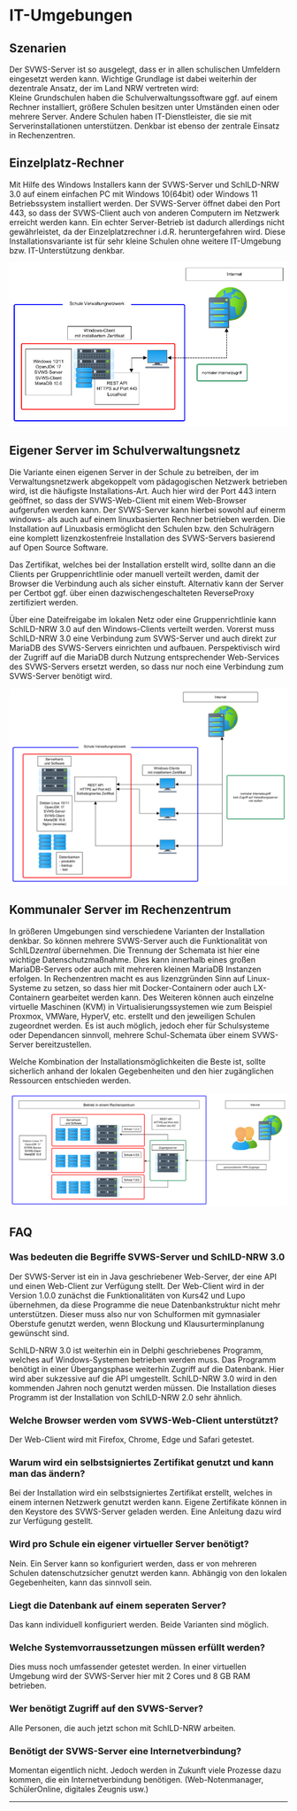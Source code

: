 # IT-Umgebungen


## Szenarien

Der SVWS-Server ist so ausgelegt, dass er in allen schulischen Umfeldern eingesetzt werden kann. 
Wichtige Grundlage ist dabei weiterhin der dezentrale Ansatz, der im Land NRW vertreten wird:   
Kleine Grundschulen haben die Schulverwaltungssoftware ggf. auf einem Rechner installiert, größere Schulen besitzen unter Umständen einen oder mehrere Server. 
Andere Schulen haben IT-Dienstleister, die sie mit Serverinstallationen unterstützen. Denkbar ist ebenso der zentrale Einsatz in Rechenzentren. 

## Einzelplatz-Rechner
Mit Hilfe des Windows Installers kann der SVWS-Server und SchILD-NRW 3.0 auf einem einfachen PC mit Windows 10(64bit) oder Windows 11 Betriebssystem installiert werden. 
Der SVWS-Server öffnet dabei den Port 443, so dass der SVWS-Client auch von anderen Computern im Netzwerk erreicht werden kann.
Ein echter Server-Betrieb ist dadurch allerdings nicht gewährleistet, da der Einzelplatzrechner i.d.R. heruntergefahren wird.
Diese Installationsvariante ist für sehr kleine Schulen ohne weitere IT-Umgebung bzw. IT-Unterstützung denkbar.

![Einzelplatzinstallation_einfach.png](./graphics/Einzelplatzinstallation_einfach.png)

## Eigener Server im Schulverwaltungsnetz

Die Variante einen eigenen Server in der Schule zu betreiben, der im Verwaltungsnetzwerk abgekoppelt vom pädagogischen Netzwerk betrieben wird, 
ist die häufigste Installations-Art. Auch hier wird der Port 443 intern geöffnet, so dass der SVWS-Web-Client mit einem Web-Browser aufgerufen werden kann. 
Der SVWS-Server kann hierbei sowohl auf einerm windows- als auch auf einem linuxbasierten Rechner betrieben werden. 
Die Installation auf Linuxbasis ermöglicht den Schulen bzw. den Schulrägern eine komplett lizenzkostenfreie Installation des SVWS-Servers basierend auf Open Source Software. 

Das Zertifikat, welches bei der Installation erstellt wird, sollte dann an die Clients per Gruppenrichtlinie oder manuell verteilt 
werden, damit der Browser die Verbindung auch als sicher einstuft. 
Alternativ kann der Server per Certbot ggf. über einen dazwischengeschalteten ReverseProxy zertifiziert werden. 

Über eine Dateifreigabe im lokalen Netz oder eine Gruppenrichtlinie kann SchILD-NRW 3.0 auf den Windows-Clients verteilt werden. Vorerst muss SchILD-NRW 3.0 eine Verbindung zum SVWS-Server und auch direkt zur MariaDB des SVWS-Servers einrichten und aufbauen. Perspektivisch wird der Zugriff auf die MariaDB durch Nutzung entsprechender Web-Services des SVWS-Servers ersetzt werden, so dass nur noch eine Verbindung zum SVWS-Server benötigt wird.

![Serverinstallation_Schule_ohne_VPN_einfach.png](./graphics/Serverinstallation_Schule_ohne_VPN_einfach.png)

## Kommunaler Server im Rechenzentrum

In größeren Umgebungen sind verschiedene Varianten der Installation denkbar. So können mehrere SVWS-Server auch die Funktionalität von SchILD*zentral* übernehmen. 
Die Trennung der Schemata ist hier eine wichtige Datenschutzmaßnahme. Dies kann innerhalb eines großen MariaDB-Servers oder auch mit mehreren kleinen MariaDB Instanzen erfolgen. 
In Rechenzentren macht es aus lizenzgründen Sinn auf Linux-Systeme zu setzen, so dass hier mit Docker-Containern oder auch LX-Containern gearbeitet werden kann. Des Weiteren können auch einzelne virtuelle Maschinen (KVM) in Virtualisierungssystemen wie zum Beispiel Proxmox, VMWare, HyperV, etc. erstellt und den jeweiligen Schulen zugeordnet werden. Es ist auch möglich, jedoch eher für Schulsysteme oder Dependancen sinnvoll, mehrere Schul-Schemata über einem SVWS-Server bereitzustellen. 

Welche Kombination der Installationsmöglichkeiten die Beste ist, 
sollte sicherlich anhand der lokalen Gegebenheiten und den hier zugänglichen Ressourcen entschieden werden. 

![Serverinstallation_Schule_ohne_VPN_einfach.png](./graphics/Serverinstallation_Rechenzentrum_einfach.png)


## FAQ

### Was bedeuten die Begriffe SVWS-Server und SchILD-NRW 3.0

Der SVWS-Server ist ein in Java geschriebener Web-Server, der eine API und einen Web-Client zur Verfügung stellt.
Der Web-Client wird in der Version 1.0.0 zunächst die Funktionalitäten von Kurs42 und Lupo übernehmen, da diese Programme die
neue Datenbankstruktur nicht mehr unterstützen.
Dieser muss also nur von Schulformen mit gymnasialer Oberstufe genutzt werden, wenn Blockung und Klausurterminplanung gewünscht sind.

SchILD-NRW 3.0 ist weiterhin ein in Delphi geschriebenes Programm, welches auf Windows-Systemen betrieben werden muss.
Das Programm benötigt in einer Übergangsphase weiterhin Zugriff auf die Datenbank. Hier wird aber sukzessive auf die API umgestellt.
SchILD-NRW 3.0 wird in den kommenden Jahren noch genutzt werden müssen. Die Installation dieses Programm ist der Installation von SchILD-NRW 2.0 sehr ähnlich.

### Welche Browser werden vom SVWS-Web-Client unterstützt?

Der Web-Client wird mit Firefox, Chrome, Edge und Safari getestet.

### Warum wird ein selbstsigniertes Zertifikat genutzt und kann man das ändern?

Bei der Installation wird ein selbstsigniertes Zertifikat erstellt, welches in einem internen Netzwerk genutzt werden kann.
Eigene Zertifikate können in den Keystore des SVWS-Server geladen werden. Eine Anleitung dazu wird zur Verfügung gestellt.

### Wird pro Schule ein eigener virtueller Server benötigt?

Nein. Ein Server kann so konfiguriert werden, dass er von mehreren Schulen datenschutzsicher genutzt werden kann.
Abhängig von den lokalen Gegebenheiten, kann das sinnvoll sein.

### Liegt die Datenbank auf einem seperaten Server?

Das kann individuell konfiguriert werden. Beide Varianten sind möglich.

### Welche Systemvorraussetzungen müssen erfüllt werden?

Dies muss noch umfassender getestet werden. In einer virtuellen Umgebung wird der SVWS-Server hier mit 2 Cores und 8 GB RAM betrieben.

### Wer benötigt Zugriff auf den SVWS-Server?

Alle Personen, die auch jetzt schon mit SchILD-NRW arbeiten.

### Benötigt der SVWS-Server eine Internetverbindung?

Momentan eigentlich nicht. Jedoch werden in Zukunft viele Prozesse dazu kommen, die ein Internetverbindung benötigen.
(Web-Notenmanager, SchülerOnline, digitales Zeugnis usw.)


---
